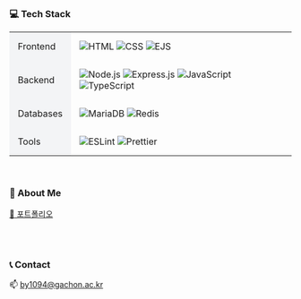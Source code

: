 ### 💻 Tech Stack

<div>

  <table style="width:100%; border-collapse: collapse;">
    <tr>
      <td style="padding: 15px; background-color: #f3f4f6;">Frontend</td>
      <td style="padding: 15px;">
        <img src="https://img.shields.io/badge/HTML5-E34F26?style=flat&logo=html5&logoColor=white" alt="HTML">
        <img src="https://img.shields.io/badge/CSS-239120?style=flat&logo=css3&logoColor=white" alt="CSS">
        <img src="https://img.shields.io/badge/EJS-B4CA65?style=flat&logo=EJS&logoColor=white" alt="EJS">
      </td>
    </tr>
    <tr>
      <td style="padding: 15px; background-color: #f3f4f6;">Backend</td>
      <td style="padding: 15px;">
        <img src="https://img.shields.io/badge/Node.js-43853D?style=flat&logo=node.js&logoColor=white" alt="Node.js">
        <img src="https://img.shields.io/badge/Express.js-404D59?style=flat&logo=express&logoColor=white" alt="Express.js">
        <img src="https://img.shields.io/badge/JavaScript-F7DF1E?style=flat&logo=javascript&logoColor=black" alt="JavaScript">
        <img src="https://img.shields.io/badge/TypeScript-3178C6?style=flat&logo=typescript&logoColor=white" alt="TypeScript">
      </td>
    </tr>
    <tr>
      <td style="padding: 15px; background-color: #f3f4f6;">Databases</td>
      <td style="padding: 15px;">
        <img src="https://img.shields.io/badge/MariaDB-003545?style=flat&logo=mariadb&logoColor=white" alt="MariaDB">
        <img src="https://img.shields.io/badge/Redis-FF4438?style=flat&logo=redis&logoColor=white" alt="Redis">
      </td>
    </tr>
    <tr>
      <td style="padding: 15px; background-color: #f3f4f6;">Tools</td>
      <td style="padding: 15px;">
        <img src="https://img.shields.io/badge/ESLint-3A33D1?style=flat&logo=eslint&logoColor=white" alt="ESLint">
        <img src="https://img.shields.io/badge/Prettier-1A2C34?style=flat&logo=prettier&logoColor=F7BA3E" alt="Prettier">
      </td>
    </tr>
  </table>

</div>

</br>

### 🐰 About Me
[🔗 포트폴리오](https://handsomely-marigold-c67.notion.site/11293ef5816a801fab73ee7d2f113294?pvs=4)  

</br>
</br>

### 📞 Contact
📫 by1094@gachon.ac.kr

